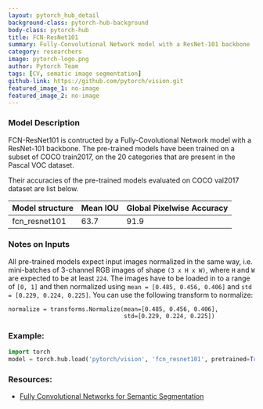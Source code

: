 ```yaml
---
layout: pytorch_hub_detail
background-class: pytorch-hub-background
body-class: pytorch-hub
title: FCN-ResNet101
summary: Fully-Convolutional Network model with a ResNet-101 backbone
category: researchers
image: pytorch-logo.png
author: Pytorch Team
tags: [CV, sematic image segmentation]
github-link: https://github.com/pytorch/vision.git
featured_image_1: no-image
featured_image_2: no-image
---
```


### Model Description

FCN-ResNet101 is contructed by a Fully-Covolutional Network model with a ResNet-101 backbone. 
The pre-trained models have been trained on a subset of COCO train2017, on the 20 categories that are present in the Pascal VOC dataset. 

Their accuracies of the pre-trained models evaluated on COCO val2017 dataset are list below.

| Model structure |   Mean IOU  | Global Pixelwise Accuracy |
| --------------- | ----------- | --------------------------|
|  fcn_resnet101  |   63.7      |   91.9                    |

### Notes on Inputs

All pre-trained models expect input images normalized in the same way,
i.e. mini-batches of 3-channel RGB images of shape `(3 x H x W)`, where `H` and `W` are expected to be at least `224`.
The images have to be loaded in to a range of `[0, 1]` and then normalized using `mean = [0.485, 0.456, 0.406]`
and `std = [0.229, 0.224, 0.225]`. You can use the following transform to normalize:

```
normalize = transforms.Normalize(mean=[0.485, 0.456, 0.406],
                                 std=[0.229, 0.224, 0.225])
```

### Example:

```python
import torch
model = torch.hub.load('pytorch/vision', 'fcn_resnet101', pretrained=True)
```

### Resources:

 - [Fully Convolutional Networks for Semantic Segmentation](https://people.eecs.berkeley.edu/~jonlong/long_shelhamer_fcn.pdf)
